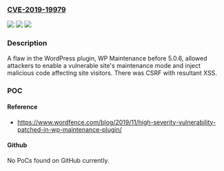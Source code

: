 ### [CVE-2019-19979](https://cve.mitre.org/cgi-bin/cvename.cgi?name=CVE-2019-19979)
![](https://img.shields.io/static/v1?label=Product&message=n%2Fa&color=blue)
![](https://img.shields.io/static/v1?label=Version&message=n%2Fa&color=blue)
![](https://img.shields.io/static/v1?label=Vulnerability&message=n%2Fa&color=brighgreen)

### Description

A flaw in the WordPress plugin, WP Maintenance before 5.0.6, allowed attackers to enable a vulnerable site's maintenance mode and inject malicious code affecting site visitors. There was CSRF with resultant XSS.

### POC

#### Reference
- https://www.wordfence.com/blog/2019/11/high-severity-vulnerability-patched-in-wp-maintenance-plugin/

#### Github
No PoCs found on GitHub currently.

